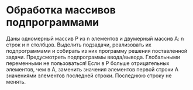 # Обработка массивов подпрограммами
Даны одномерный массив P из n элементов и двумерный массив A: n строк и n столбцов. Выделить подзадачи, реализовать их подпрограммами и собирать из них программу решения поставленной задачи. Предусмотреть подпрограммы ввода/вывода. Глобальными переменными не пользоваться! Если в P больше отрицательных элементов, чем в A, заменить значения элементов первой строки А значениями элементов последней строки. Последнюю строку не менять.
